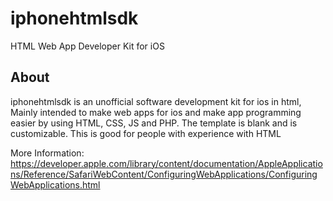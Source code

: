 # iphonehtmlsdk
HTML Web App Developer Kit for iOS

About
----
iphonehtmlsdk is an unofficial software development kit for ios in html, Mainly intended to make web apps for ios and make app programming easier by using HTML, CSS, JS and PHP. The template is blank and is customizable. This is good for people with experience with HTML

More Information: 
https://developer.apple.com/library/content/documentation/AppleApplications/Reference/SafariWebContent/ConfiguringWebApplications/ConfiguringWebApplications.html
